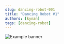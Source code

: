 ```yaml
---
slug: dancing-robot-001
title: "Dancing Robot #1"
authors: [kynan]
tags: [dancing-robot]
---
```


![Example banner](/img/stories/dancing-robot/001.png)
